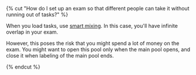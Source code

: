 {% cut "How do I set up an exam so that different people can take it without running out of tasks?" %}

When you load tasks, use [smart mixing](../../../concepts/distribute-tasks-by-pages.md#smart-mixing). In this case, you'll have infinite overlap in your exam.

However, this poses the risk that you might spend a lot of money on the exam. You might want to open this pool only when the main pool opens, and close it when labeling of the main pool ends.

{% endcut %}